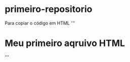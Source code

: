 # primeiro-repositorio

Para copiar o código em HTML
'''
<html>
  <h1>Meu primeiro aqruivo HTML</h1>
</html>
'''
